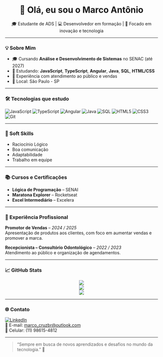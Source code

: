 <h1 align="center">👋 Olá, eu sou o Marco Antônio</h1>

<p align="center">
🎓 Estudante de ADS | 💻 Desenvolvedor em formação | 🚀 Focado em inovação e tecnologia  
</p>

---

### 💡 Sobre Mim
- 🎓 Cursando **Análise e Desenvolvimento de Sistemas** no SENAC (até 2027)  
- 🌱 Estudando: **JavaScript**, **TypeScript**, **Angular**, **Java**, **SQL**, **HTML/CSS**  
- 💼 Experiência com atendimento ao público e vendas  
- 📍 Local: São Paulo - SP

---

### 🛠️ Tecnologias que estudo

![JavaScript](https://img.shields.io/badge/-JavaScript-F7DF1E?style=flat&logo=javascript&logoColor=black)
![TypeScript](https://img.shields.io/badge/-TypeScript-3178C6?style=flat&logo=typescript&logoColor=white)
![Angular](https://img.shields.io/badge/-Angular-DD0031?style=flat&logo=angular&logoColor=white)
![Java](https://img.shields.io/badge/-Java-007396?style=flat&logo=java&logoColor=white)
![SQL](https://img.shields.io/badge/-SQL-4479A1?style=flat&logo=mysql&logoColor=white)
![HTML5](https://img.shields.io/badge/-HTML5-E34F26?style=flat&logo=html5&logoColor=white)
![CSS3](https://img.shields.io/badge/-CSS3-1572B6?style=flat&logo=css3&logoColor=white)
![Git](https://img.shields.io/badge/-Git-F05032?style=flat&logo=git&logoColor=white)

---

### 🧠 Soft Skills
- Raciocínio Lógico  
- Boa comunicação  
- Adaptabilidade  
- Trabalho em equipe  

---

### 📚 Cursos e Certificações
- **Lógica de Programação** – SENAI  
- **Maratona Explorer** – Rocketseat  
- **Excel Intermediário** – Excelera  

---

### 💼 Experiência Profissional

**Promotor de Vendas** – *2024 / 2025*  
Apresentação de produtos aos clientes, com foco em aumentar vendas e promover a marca.

**Recepcionista – Consultório Odontológico** – *2022 / 2023*  
Atendimento ao público e organização de agendamentos.

---

### 📈 GitHub Stats

<p align="center">
  <img src="https://github-readme-stats.vercel.app/api?username=oMarcook&show_icons=true&theme=tokyonight" />
  <br />
  <img src="https://github-readme-streak-stats.herokuapp.com/?user=oMarcook&theme=tokyonight" />
  <br />
  <img src="https://github-readme-activity-graph.vercel.app/graph?username=oMarcook&theme=tokyo-night" />
</p>

---

### 🌐 Contato

[![LinkedIn](https://img.shields.io/badge/-LinkedIn-0A66C2?style=flat&logo=linkedin&logoColor=white)](https://www.linkedin.com/in/marcodacruzbraga/)  
📧 E-mail: marco_cruzbr@outlook.com  
📱 Celular: (11) 98615-4812  

---

> “Sempre em busca de novos aprendizados e desafios no mundo da tecnologia.” 🚀



